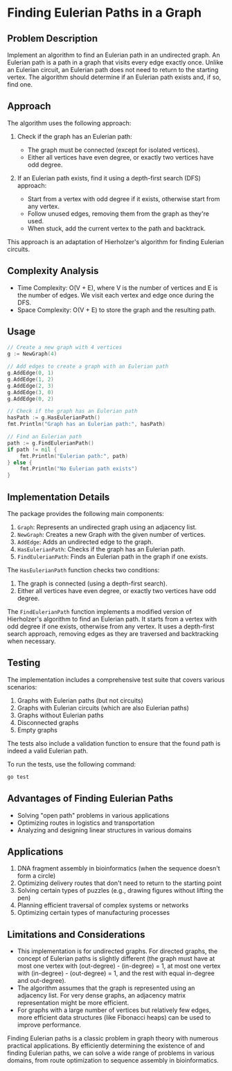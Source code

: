 # Finding Eulerian Paths in a Graph

## Problem Description

Implement an algorithm to find an Eulerian path in an undirected graph. An Eulerian path is a path in a graph that visits every edge exactly once. Unlike an Eulerian circuit, an Eulerian path does not need to return to the starting vertex. The algorithm should determine if an Eulerian path exists and, if so, find one.

## Approach

The algorithm uses the following approach:

1. Check if the graph has an Eulerian path:
   - The graph must be connected (except for isolated vertices).
   - Either all vertices have even degree, or exactly two vertices have odd degree.

2. If an Eulerian path exists, find it using a depth-first search (DFS) approach:
   - Start from a vertex with odd degree if it exists, otherwise start from any vertex.
   - Follow unused edges, removing them from the graph as they're used.
   - When stuck, add the current vertex to the path and backtrack.

This approach is an adaptation of Hierholzer's algorithm for finding Eulerian circuits.

## Complexity Analysis

- Time Complexity: O(V + E), where V is the number of vertices and E is the number of edges. We visit each vertex and edge once during the DFS.
- Space Complexity: O(V + E) to store the graph and the resulting path.

## Usage

```go
// Create a new graph with 4 vertices
g := NewGraph(4)

// Add edges to create a graph with an Eulerian path
g.AddEdge(0, 1)
g.AddEdge(1, 2)
g.AddEdge(2, 3)
g.AddEdge(3, 0)
g.AddEdge(0, 2)

// Check if the graph has an Eulerian path
hasPath := g.HasEulerianPath()
fmt.Println("Graph has an Eulerian path:", hasPath)

// Find an Eulerian path
path := g.FindEulerianPath()
if path != nil {
    fmt.Println("Eulerian path:", path)
} else {
    fmt.Println("No Eulerian path exists")
}
```

## Implementation Details

The package provides the following main components:

1. `Graph`: Represents an undirected graph using an adjacency list.
2. `NewGraph`: Creates a new Graph with the given number of vertices.
3. `AddEdge`: Adds an undirected edge to the graph.
4. `HasEulerianPath`: Checks if the graph has an Eulerian path.
5. `FindEulerianPath`: Finds an Eulerian path in the graph if one exists.

The `HasEulerianPath` function checks two conditions:
1. The graph is connected (using a depth-first search).
2. Either all vertices have even degree, or exactly two vertices have odd degree.

The `FindEulerianPath` function implements a modified version of Hierholzer's algorithm to find an Eulerian path. It starts from a vertex with odd degree if one exists, otherwise from any vertex. It uses a depth-first search approach, removing edges as they are traversed and backtracking when necessary.

## Testing

The implementation includes a comprehensive test suite that covers various scenarios:

1. Graphs with Eulerian paths (but not circuits)
2. Graphs with Eulerian circuits (which are also Eulerian paths)
3. Graphs without Eulerian paths
4. Disconnected graphs
5. Empty graphs

The tests also include a validation function to ensure that the found path is indeed a valid Eulerian path.

To run the tests, use the following command:

```bash
go test
```

## Advantages of Finding Eulerian Paths

- Solving "open path" problems in various applications
- Optimizing routes in logistics and transportation
- Analyzing and designing linear structures in various domains

## Applications

1. DNA fragment assembly in bioinformatics (when the sequence doesn't form a circle)
2. Optimizing delivery routes that don't need to return to the starting point
3. Solving certain types of puzzles (e.g., drawing figures without lifting the pen)
4. Planning efficient traversal of complex systems or networks
5. Optimizing certain types of manufacturing processes

## Limitations and Considerations

- This implementation is for undirected graphs. For directed graphs, the concept of Eulerian paths is slightly different (the graph must have at most one vertex with (out-degree) - (in-degree) = 1, at most one vertex with (in-degree) - (out-degree) = 1, and the rest with equal in-degree and out-degree).
- The algorithm assumes that the graph is represented using an adjacency list. For very dense graphs, an adjacency matrix representation might be more efficient.
- For graphs with a large number of vertices but relatively few edges, more efficient data structures (like Fibonacci heaps) can be used to improve performance.

Finding Eulerian paths is a classic problem in graph theory with numerous practical applications. By efficiently determining the existence of and finding Eulerian paths, we can solve a wide range of problems in various domains, from route optimization to sequence assembly in bioinformatics.
